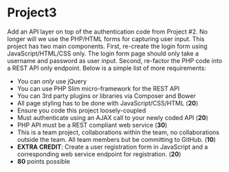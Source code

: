 # Project3

Add an API layer on top of the authentication code from Project #2.  No longer will we use the PHP/HTML forms for
capturing user input.  This project has two main components.  First, re-create the login form using JavaScript/HTML/CSS only. The login form page should only take
a username and password as user input.  Second, re-factor the PHP code into a REST API only endpoint.  Below is a simple list of more requirements:

* You can *only* use jQuery
* You can use PHP Slim micro-framework for the REST API
* You can 3rd party plugins or libraries via Composer and Bower
* All page styling has to be done with JavaScript/CSS/HTML (**20**)
* Ensure you code this project loosely-coupled
* Must authenticate using an AJAX call to your newly coded API (**20**)
* PHP API must be a REST compliant web service (**30**)
* This is a team project, collaborations within the team, no collaborations outside the team. All team members but be committing to GitHub. (**10**)
* **EXTRA CREDIT**: Create a user registration form in JavaScript and a corresponding web service endpoint for
registration. (**20**)
* **80** points possible

